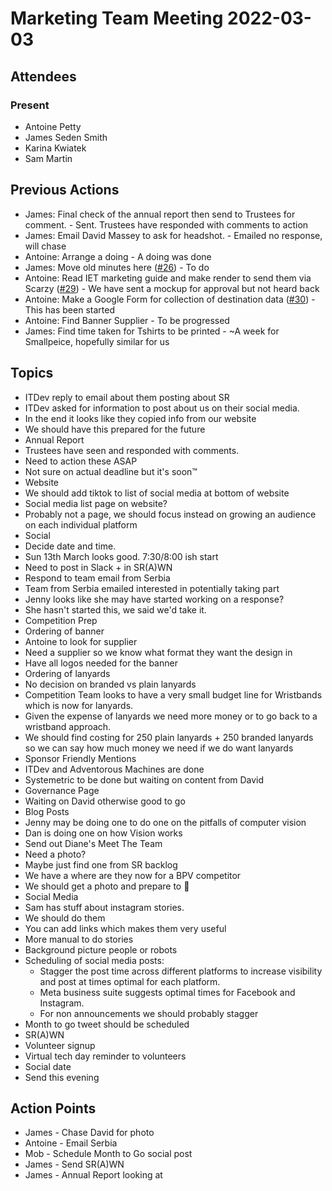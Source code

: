 # Marketing Team Meeting 2022-03-03

## Attendees

### Present

- Antoine Petty
- James Seden Smith
- Karina Kwiatek
- Sam Martin

## Previous Actions

- James: Final check of the annual report then send to Trustees for comment. - Sent. Trustees have responded with comments to action
- James: Email David Massey to ask for headshot. - Emailed no response, will chase
- Antoine: Arrange a doing - A doing was done
- James: Move old minutes here ([#26](https://github.com/srobo/marketing-team-minutes/issues/26)) - To do
- Antoine: Read IET marketing guide and make render to send them via Scarzy ([#29](https://github.com/srobo/marketing-team-minutes/issues/29)) - We have sent a mockup for approval but not heard back
- Antoine: Make a Google Form for collection of destination data ([#30](https://github.com/srobo/marketing-team-minutes/issues/30)) - This has been started
- Antoine: Find Banner Supplier - To be progressed
- James: Find time taken for Tshirts to be printed - ~A week for Smallpeice, hopefully similar for us

## Topics

- ITDev reply to email about them posting about SR
 - ITDev asked for information to post about us on their social media.
 - In the end it looks like they copied info from our website
 - We should have this prepared for the future 
- Annual Report
 - Trustees have seen and responded with comments.
 - Need to action these ASAP
 - Not sure on actual deadline but it's soon™
- Website
 - We should add tiktok to list of social media at bottom of website
 - Social media list page on website?
  - Probably not a page, we should focus instead on growing an audience on each individual platform
- Social
 - Decide date and time.
 - Sun 13th March looks good. 7:30/8:00 ish start
 - Need to post in Slack + in SR(A)WN
- Respond to team email from Serbia
 - Team from Serbia emailed interested in potentially taking part
 - Jenny looks like she may have started working on a response?
 - She hasn't started this, we said we'd take it.
- Competition Prep
 - Ordering of banner
  - Antoine to look for supplier
  - Need a supplier so we know what format they want the design in
  - Have all logos needed for the banner
 - Ordering of lanyards
  - No decision on branded vs plain lanyards
  - Competition Team looks to have a very small budget line for Wristbands which is now for lanyards.
  - Given the expense of lanyards we need more money or to go back to a wristband approach.
  - We should find costing for 250 plain lanyards + 250 branded lanyards so we can say how much money we need if we do want lanyards
- Sponsor Friendly Mentions
 - ITDev and Adventorous Machines are done
 - Systemetric to be done but waiting on content from David
- Governance Page
 - Waiting on David otherwise good to go
- Blog Posts
 - Jenny may be doing one to do one on the pitfalls of computer vision
 - Dan is doing one on how Vision works
 - Send out Diane's Meet The Team
  - Need a photo?
   - Maybe just find one from SR backlog
- We have a where are they now for a BPV competitor
 - We should get a photo and prepare to 🚢
- Social Media
 - Sam has stuff about instagram stories.
  - We should do them
  - You can add links which makes them very useful
  - More manual to do stories
  - Background picture people or robots
 - Scheduling of social media posts:
   - Stagger the post time across different platforms to increase visibility and post at times optimal for each platform.
   - Meta business suite suggests optimal times for Facebook and Instagram.
   - For non announcements we should probably stagger
 - Month to go tweet should be scheduled
- SR(A)WN
 - Volunteer signup
 - Virtual tech day reminder to volunteers
 - Social date
 - Send this evening


## Action Points

- James - Chase David for photo
- Antoine - Email Serbia
- Mob - Schedule Month to Go social post
- James - Send SR(A)WN
- James - Annual Report looking at